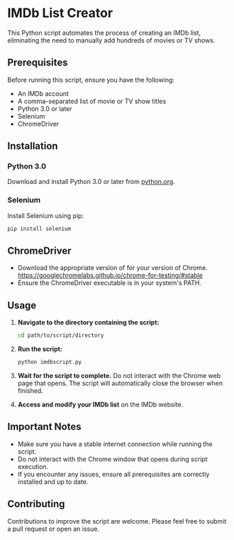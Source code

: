 # IMDb List Creator

This Python script automates the process of creating an IMDb list, eliminating the need to manually add hundreds of movies or TV shows.

## Prerequisites

Before running this script, ensure you have the following:

- An IMDb account
- A comma-separated list of movie or TV show titles
- Python 3.0 or later
- Selenium
- ChromeDriver

## Installation

### Python 3.0

Download and install Python 3.0 or later from [python.org](https://www.python.org/downloads/).

### Selenium

Install Selenium using pip:

```bash
pip install selenium
```

## ChromeDriver

- Download the appropriate version of for your version of Chrome. https://googlechromelabs.github.io/chrome-for-testing/#stable
- Ensure the ChromeDriver executable is in your system's PATH.

## Usage

1. **Navigate to the directory containing the script:**

    ```bash
    cd path/to/script/directory
    ```

2. **Run the script:**

    ```bash
    python imdbscript.py
    ```

3. **Wait for the script to complete.** Do not interact with the Chrome web page that opens. The script will automatically close the browser when finished.

4. **Access and modify your IMDb list** on the IMDb website.

## Important Notes

- Make sure you have a stable internet connection while running the script.
- Do not interact with the Chrome window that opens during script execution.
- If you encounter any issues, ensure all prerequisites are correctly installed and up to date.

## Contributing

Contributions to improve the script are welcome. Please feel free to submit a pull request or open an issue.

